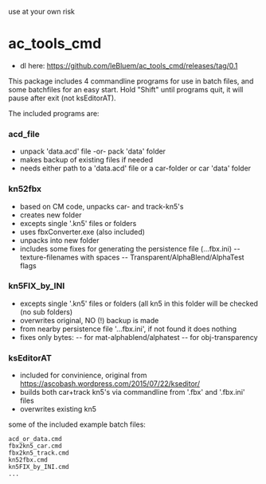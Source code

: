 use at your own risk

# ac_tools_cmd

- dl here: https://github.com/leBluem/ac_tools_cmd/releases/tag/0.1

This package includes 4 commandline programs for use in batch files, and some batchfiles for an easy start. 
Hold "Shift" until programs quit, it will pause after exit (not ksEditorAT).

The included programs are:

### acd_file
 - unpack 'data.acd' file -or- pack 'data' folder
 - makes backup of existing files if needed
 - needs either path to a 'data.acd' file
   or a car-folder or car 'data' folder

### kn52fbx
 - based on CM code, unpacks car- and track-kn5's
 - creates new folder
 - excepts single '.kn5' files or folders
 - uses fbxConverter.exe (also included)
 - unpacks into new folder
 - includes some fixes for generating the persistence file (...fbx.ini)
 -- texture-filenames with spaces
 -- Transparent/AlphaBlend/AlphaTest flags

### kn5FIX_by_INI
 - excepts single '.kn5' files or folders (all kn5 in this folder will be checked (no sub folders)
 - overwrites original, NO (!) backup is made
 - from nearby persistence file '...fbx.ini', if not found it does nothing
 - fixes only bytes:
 -- for mat-alphablend/alphatest
 -- for obj-transparency

### ksEditorAT
 - included for convinience, original from https://ascobash.wordpress.com/2015/07/22/kseditor/
 - builds both car+track kn5's via commandline from '.fbx' and '.fbx.ini' files
 - overwrites existing kn5

some of the included example batch files:

```
acd_or_data.cmd
fbx2kn5_car.cmd
fbx2kn5_track.cmd
kn52fbx.cmd
kn5FIX_by_INI.cmd
...
```
